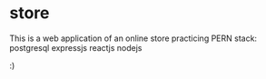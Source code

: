 # store
This is a web application of an online store 
practicing PERN stack:
postgresql
expressjs
reactjs
nodejs

:)